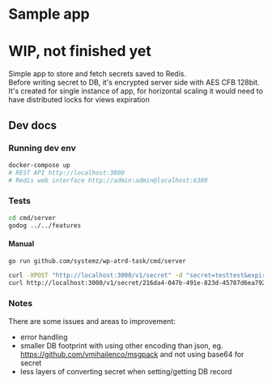 # Sample app

# WIP, not finished yet

Simple app to store and fetch secrets saved to Redis.  
Before writing secret to DB, it's encrypted server side with AES CFB 128bit.  
It's created for single instance of app, for horizontal scaling it would need to have distributed locks for views expiration

## Dev docs

### Running dev env

```bash
docker-compose up
# REST API http://localhost:3000
# Redis web interface http://admin:admin@localhost:6380
```

### Tests

```bash
cd cmd/server
godog ../../features
``````

#### Manual

```
go run github.com/systemz/wp-atrd-task/cmd/server
```

```bash
curl -XPOST "http://localhost:3000/v1/secret" -d "secret=testtest&expireAfter=1&expireAfterViews=5"
curl http://localhost:3000/v1/secret/216da4-047b-491e-823d-45787d6ea792
```

### Notes

There are some issues and areas to improvement:
- error handling
- smaller DB footprint with using other encoding than json, eg. https://github.com/vmihailenco/msgpack and not using base64 for secret
- less layers of converting secret when setting/getting DB record

